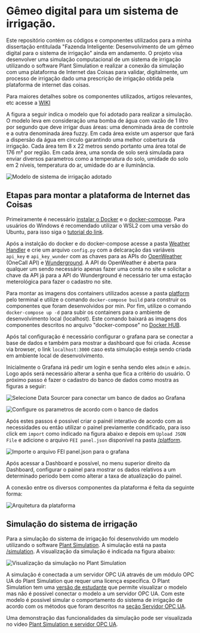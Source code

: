 # Gêmeo digital para  um  sistema de irrigação.

Este repositório contém os códigos e componentes utilizados para a minha dissertação entitulada "Fazenda Inteligente: Desenvolvimento de um gêmeo digital para o sistema de irrigação" ainda em andamento. O projeto visa desenvolver uma simulação computacional de um sistema de irrigação utilizando o software Plant Simulation e realizar a conexão da simulação com uma plataforma de Internet das Coisas para validar, digitalmente, um processo de irrigação dado uma prescrição de irrigação obtida pela plataforma de internet das coisas.

Para maiores detalhes sobre os componentes utilizados, artigos relevantes, etc acesse a [WIKI](https://github.com/rafaelalvesitm/dtsmartfarming/wiki)

A figura a seguir indica o modelo que foi adotado para realizar a simulação. O modelo leva em consideração uma bomba de água com vazão de 1 litro por segundo que deve irrigar duas áreas: uma denominada área de controle e a outra denominada área fuzzy. Em cada área existe um aspersor que fará a dispersão da água em circulo garantindo uma melhor cobertura da irrigação. Cada área tem 8 x 22 metros sendo portanto uma área total de 176 m² por região. Em cada área, uma sonda de solo será simulada para enviar diversos parametros como a temperatura do solo, umidade do solo em 2 níveis, temperatura do ar, umidade do ar e iluminância. 

![Modelo de sistema de irrigação adotado](https://github.com/rafaelalvesitm/dtsmartfarming/blob/master/pictures/sistemairrigacao.png)

## Etapas para montar a plataforma de Internet das Coisas

Primeiramente é necessário [instalar o Docker](https://docs.docker.com/get-docker/) e o [docker-compose](https://docs.docker.com/compose/). Para usuários do Windows é recomendado utilizar o WSL2 com uma versão do Ubuntu, para isso siga o [tutorial do link](https://docs.docker.com/docker-for-windows/wsl/).

Após a instalção do docker e do docker-compose acesse a pasta [Weather Handler](/platform/weather_handler) e crie um arquivo `config.py` com a delcaração das variáveis `api_key` e `api_key_wunder` com as chaves para as APIs do [OpenWeather](https://openweathermap.org/) (OneCall API) e [Wunderground](https://www.wunderground.com/). A API do OpenWeather é aberta para qualquer um sendo necessário apenas fazer uma conta no site e solicitar a chave da API já para a API do Wunderground é necessário ter uma estação meterológica para fazer o cadastro no site.  

Para montar as imagens dos containers utilizados acesse a pasta [platform](/platform) pelo terminal e utilize o comando `docker-compose build` para construir os componentes que foram desenvolvidos por min. Por fim, utilize o comando `docker-compose up -d` para subir os containers para o ambiente de desenvolvimento local (localhost). Este comando baixará as imagens dos componentes descritos no arquivo "docker-compose" no [Docker HUB](https://hub.docker.com/).

Após tal configuração é necessário configurar o grafana para se conectar a base de dados e também para mostrar a dashboard que foi criada. Acesse via browser, o link `localhost:3000` caso esta simulação esteja sendo criada em ambiente local de desenvolvimento. 

Inicialmente o Grafana irá pedir um login e senha sendo eles `admin` e `admin`. Logo após será necessário alterar a senha que fica a critério do usuário. O próximo passo é fazer o cadastro do banco de dados como mostra as figuras a seguir:

![Selecione Data Sourcer para conectar um banco de dados ao Grafana ](https://github.com/rafaelalvesitm/dtsmartfarming/blob/master/pictures/grafana.png)

![Configure os parametros de acordo com o banco de dados](https://github.com/rafaelalvesitm/dtsmartfarming/blob/master/pictures/grafana2.png)

Após estes passos é possivel criar o painél interativo de acordo com as necessidades ou então utilizar o painel previamente condificado, para isso click em `import` como indicado na figura abaixo e depois em `Upload JSON File` e adicione o arquivo `FEI panel.json` disponível na pasta [/platform](/platform). 

![Importe o arquivo FEI panel.json para o grafana](https://github.com/rafaelalvesitm/dtsmartfarming/blob/master/pictures/grafana3.png)

Após acessar a Dashboard e possível, no menu superior direito da Dashboard, configurar o painel para mostrar os dados relativos a um determinado periodo bem como alterar a taxa de atualização do painel. 

A conexão entre os diversos componentes da plataforma é feita da seguinte forma:

![Arquitetura da plataforma](https://github.com/rafaelalvesitm/dtsmartfarming/blob/master/pictures/platform.png)

## Simulação do sistema de irrigação

Para a simulação do sistema de irrigação foi desenvolvido um modelo utilizando o software [Plant Simulation](https://www.plm.automation.siemens.com/global/pt/products/manufacturing-planning/plant-simulation-throughput-optimization.html). A simulação está na pasta [/simulation](/simulation). A visualização da simulação é indicada na figura abaixo:

![Visualização da simulação no Plant Simulation](https://github.com/rafaelalvesitm/dtsmartfarming/blob/master/pictures/plantsimulation1.png)

A simulação é conectada a um servidor OPC UA através de um módulo OPC UA do Plant Simulation que requer uma licença especifica. O Plant Simulation tem uma [versão de estudante](https://www.plm.automation.siemens.com/plmapp/education/plant-simulation/en_us/free-software/student/) que permite visualizar o modelo mas não é possivel conectar o modelo a um servidor OPC UA. Com este modelo é possivel simular o comportamento do sistema de irrigação de acordo com os métodos que foram descritos na [seção Servidor OPC UA](#Servidor-OPC-UA).

Uma demonstração das funcionalidades da simulação pode ser visualizada no video [Plant Simulation e servidor OPC UA](https://www.youtube.com/watch?v=Ixm5KTdeVqs). 


